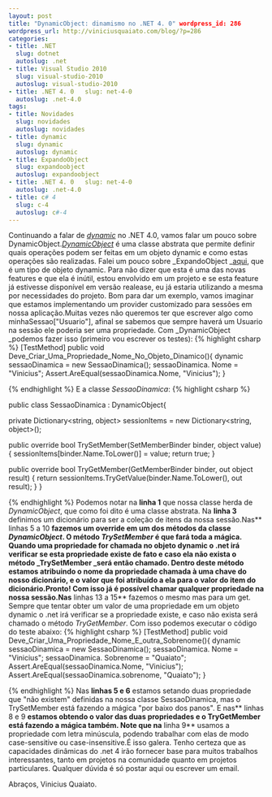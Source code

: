 ```yaml
--- 
layout: post
title: "DynamicObject: dinamismo no .NET 4. 0" wordpress_id: 286
wordpress_url: http://viniciusquaiato.com/blog/?p=286
categories: 
- title: .NET
  slug: dotnet
  autoslug: .net
- title: Visual Studio 2010
  slug: visual-studio-2010
  autoslug: visual-studio-2010
- title: .NET 4. 0   slug: net-4-0
  autoslug: .net-4.0
tags: 
- title: Novidades
  slug: novidades
  autoslug: novidades
- title: dynamic
  slug: dynamic
  autoslug: dynamic
- title: ExpandoObject
  slug: expandoobject
  autoslug: expandoobject
- title: .NET 4. 0   slug: net-4-0
  autoslug: .net-4.0
- title: c# 4
  slug: c-4
  autoslug: c#-4
---
```

Continuando a falar de [_dynamic_](http://msdn.microsoft.com/en-us/library/dd264736%28VS.100%29.aspx) no .NET 4.0, vamos falar um pouco sobre DynamicObject._[DynamicObject](http://msdn.microsoft.com/en-us/library/system.dynamic.dynamicobject%28VS.100%29.aspx)_ é uma classe abstrata que permite definir quais operações podem ser feitas em um objeto dynamic e como estas operações são realizadas. Falei um pouco sobre _ExpandoObject _[aqui](http://viniciusquaiato.com/blog/expandoobject-dinamismo-dotnet-4/), que é um tipo de objeto dynamic. Para não dizer que esta é uma das novas features e que ela é inútil, estou envolvido em um projeto e se esta feature já estivesse disponível em versão realease, eu já estaria utilizando a mesma por necessidades do projeto. Bom para dar um exemplo, vamos imaginar que estamos implementando um provider customizado para sessões em nossa aplicação.Muitas vezes não queremos ter que escrever algo como minhaSessao["Usuario"], afinal se sabemos que sempre haverá um Usuario na sessão ele poderia ser uma propriedade. Com _DynamicObject _podemos fazer isso (primeiro vou escrever os testes):
{% highlight csharp %}
[TestMethod]
public void Deve_Criar_Uma_Propriedade_Nome_No_Objeto_Dinamico(){    dynamic sessaoDinamica = new SessaoDinamica();
    sessaoDinamica. Nome = "Vinicius";
    Assert.AreEqual(sessaoDinamica.Nome, "Vinicius");
    }

{% endhighlight %}
E a classe _SessaoDinamica_:
{% highlight csharp %}

public class SessaoDinamica : DynamicObject{    

private Dictionary<string, object> sessionItems = new Dictionary<string, object>();
    
public override bool TrySetMember(SetMemberBinder binder, object value)    {        sessionItems[binder.Name.ToLower()] = value;
return true;
    }
    
public override bool TryGetMember(GetMemberBinder binder, out object result)    {
return sessionItems.TryGetValue(binder.Name.ToLower(), out result);
    }
}

{% endhighlight %}
Podemos notar na **linha 1** que nossa classe herda de _DynamicObject_, que como foi dito é uma classe abstrata. Na **linha 3** definimos um dicionário para ser a coleção de itens da nossa sessão.Nas** linhas 5 a 10 **fazemos um override em um dos métodos da classe _DynamicObject_. O método _TrySetMember_ é que fará toda a mágica. Quando uma propriedade for chamada no objeto dynamic o .net irá verificar se esta propriedade existe de fato e caso ela não exista o método _TrySetMember _será então chamado. Dentro deste método estamos atribuindo o nome da propriedade chamada à uma chave do nosso dicionário, e o valor que foi atribuído a ela para o valor do item do dicionário.Pronto! Com isso já é possível chamar qualquer propriedade na nossa sessão.Nas** linhas 13 a 15** fazemos o mesmo mas para um get. Sempre que tentar obter um valor de uma propriedade em um objeto dynamic o .net irá verificar se a propriedade existe, e caso não exista será chamado o método _TryGetMember_. Com isso podemos executar o código do teste abaixo:
{% highlight csharp %}
[TestMethod]
public void Deve_Criar_Uma_Propriedade_Nome_E_outra_Sobrenome(){    dynamic sessaoDinamica = new SessaoDinamica();
    sessaoDinamica. Nome = "Vinicius";
    sessaoDinamica. Sobrenome = "Quaiato";
    Assert.AreEqual(sessaoDinamica.Nome, "Vinicius");
    Assert.AreEqual(sessaoDinamica.sobrenome, "Quaiato");
    }

{% endhighlight %}
Nas **linhas 5 e 6** estamos setando duas propriedade que "não existem" definidas na nossa classe SessaoDinamica, mas o TrySetMember está fazendo a mágica "por baixo dos panos". E nas** linhas 8 e 9 **estamos obtendo o valor das duas propriedades e o TryGetMember está fazendo a mágica também. Note que na** linha 9** usamos a propriedade com letra minúscula, podendo trabalhar com elas de modo case-sensitive ou case-insensitive.É isso galera. Tenho certeza que as capacidades dinâmicas do .net 4 irão fornecer base para muitos trabalhos interessantes, tanto em projetos na comunidade quanto em projetos particulares. Qualquer dúvida é só postar aqui ou escrever um email.

Abraços,
Vinicius Quaiato.
